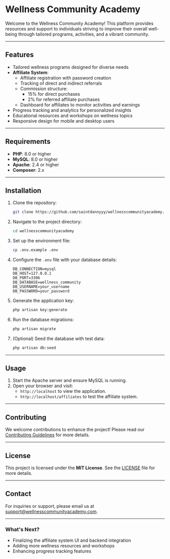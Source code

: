 # Wellness Community Academy

Welcome to the Wellness Community Academy! This platform provides resources and support to individuals striving to improve their overall well-being through tailored programs, activities, and a vibrant community.

---

## Features
- Tailored wellness programs designed for diverse needs
- **Affiliate System**:
  - Affiliate registration with password creation
  - Tracking of direct and indirect referrals
  - Commission structure:
    - 15% for direct purchases
    - 2% for referred affiliate purchases
  - Dashboard for affiliates to monitor activities and earnings
- Progress tracking and analytics for personalized insights
- Educational resources and workshops on wellness topics
- Responsive design for mobile and desktop users

---

## Requirements
- **PHP**: 8.0 or higher
- **MySQL**: 8.0 or higher
- **Apache**: 2.4 or higher
- **Composer**: 2.x

---

## Installation
1. Clone the repository:
    ```bash
    git clone https://github.com/saintdannyyy/wellnesscommunityacademy.git
    ```
2. Navigate to the project directory:
    ```bash
    cd wellnesscommunityacademy
    ```
<!-- 3. Install dependencies using Composer:
    ```bash
    composer install
    ``` -->
3. Set up the environment file:
    ```bash
    cp .env.example .env
    ```
4. Configure the `.env` file with your database details:
    ```env
    DB_CONNECTION=mysql
    DB_HOST=127.0.0.1
    DB_PORT=3306
    DB_DATABASE=wellness_community
    DB_USERNAME=your_username
    DB_PASSWORD=your_password
    ```
5. Generate the application key:
    ```bash
    php artisan key:generate
    ```
6. Run the database migrations:
    ```bash
    php artisan migrate
    ```
7. (Optional) Seed the database with test data:
    ```bash
    php artisan db:seed
    ```

---

## Usage
1. Start the Apache server and ensure MySQL is running.
2. Open your browser and visit:
    - `http://localhost` to view the application.
    - `http://localhost/affiliates` to test the affiliate system.

---

## Contributing
We welcome contributions to enhance the project! Please read our [Contributing Guidelines](CONTRIBUTING.md) for more details.

---

## License
This project is licensed under the **MIT License**. See the [LICENSE](LICENSE) file for more details.

---

## Contact
For inquiries or support, please email us at [support@wellnesscommunityacademy.com](mailto:danieltesl746@gmail.com).

---

### What's Next?
- Finalizing the affiliate system UI and backend integration
- Adding more wellness resources and workshops
- Enhancing progress tracking features
